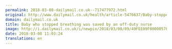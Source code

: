```yaml
---
permalink: 2018-03-08-dailymail.co.uk--717477972.html
original: http://www.dailymail.co.uk/health/article-5476637/Baby-stopped-breathing-saved-duty-nurse.html?ITO=1490&ns_mchannel=rss&ns_campaign=1490
domain: dailymail.co.uk
title: Baby who stopped breathing was saved by an off-duty nurse
image: http://i.dailymail.co.uk/i/newpix/2018/03/08/09/49FEE09F00000578-0-image-a-3_1520501807460.jpg
date: 2018-03-08 11:03:24
translations: en
---
```


